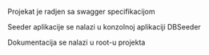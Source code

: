 Projekat je radjen sa swagger specifikacijom

Seeder aplikacije se nalazi u konzolnoj aplikaciji DBSeeder

Dokumentacija se nalazi u root-u projekta
